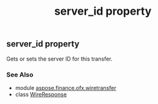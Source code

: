 ﻿---
title: server_id property
second_title: Aspose.Finance for Python via .NET API References
description: 
type: docs
weight: 100
url: /python-net/aspose.finance.ofx.wiretransfer/wireresponse/server_id/
is_root: false
---

## server_id property


Gets or sets the server ID for this transfer.

### See Also
* module [aspose.finance.ofx.wiretransfer](../../)
* class [WireResponse](/finance/python-net/aspose.finance.ofx.wiretransfer/wireresponse)

